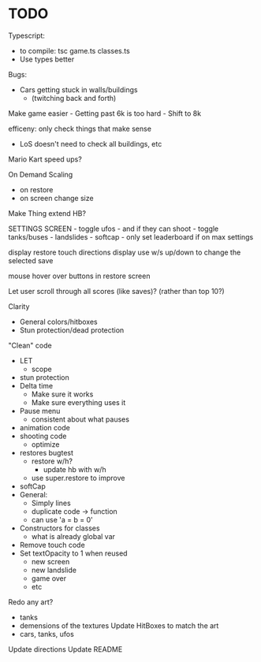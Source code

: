 # TODO

Typescript:
- to compile: tsc game.ts classes.ts
- Use types better

Bugs:
- Cars getting stuck in walls/buildings
    - (twitching back and forth)

Make game easier
    - Getting past 6k is too hard
        - Shift to 8k

efficeny: only check things that make sense
- LoS doesn't need to check all buildings, etc

Mario Kart speed ups?

On Demand Scaling
- on restore
- on screen change size

Make Thing extend HB?

SETTINGS SCREEN
    - toggle ufos
        - and if they can shoot
    - toggle tanks/buses
    - landslides
    - softcap
    - only set leaderboard if on max settings

display restore touch directions
display use w/s up/down to change the selected save

mouse hover over buttons in restore screen

Let user scroll through all scores (like saves)? (rather than top 10?)

Clarity
- General colors/hitboxes
- Stun protection/dead protection

"Clean" code
- LET
    - scope
- stun protection
- Delta time
    - Make sure it works
    - Make sure everything uses it
- Pause menu
    - consistent about what pauses
- animation code
- shooting code
    - optimize
- restores bugtest
    - restore w/h?
        - update hb with w/h
    - use super.restore to improve
- softCap
- General:
    - Simply lines
    - duplicate code -> function
    - can use 'a = b = 0'
- Constructors for classes
    - what is already global var
- Remove touch code
- Set textOpacity to 1 when reused
    - new screen
    - new landslide
    - game over
    - etc

Redo any art?
- tanks
- demensions of the textures
Update HitBoxes to match the art
- cars, tanks, ufos

Update directions
Update README